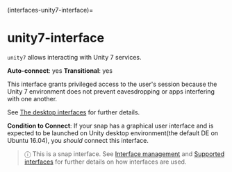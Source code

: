 (interfaces-unity7-interface)=
# unity7-interface

`unity7` allows interacting with Unity 7 services.

**Auto-connect**: yes
**Transitional**: yes

This interface grants privileged access to the user's session because the Unity 7 environment does not prevent eavesdropping or apps interfering with one another.

See [The desktop interfaces](/interfaces/desktop-interfaces) for further details.

**Condition to Connect**: If your snap has a graphical user interface and is expected to be launched on Unity desktop environment(the default DE on Ubuntu 16.04), you *should* connect this interface.

> ⓘ  This is a snap interface. See [Interface management](/) and [Supported interfaces](/interfaces/index) for further details on how interfaces are used.

